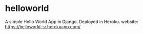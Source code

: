 # helloworld
A simple Hello World App in Django. Deployed in Heroku.
website: https://helloworld-sr.herokuapp.com/
